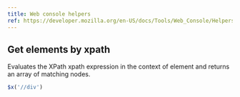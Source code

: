 ```yaml
---
title: Web console helpers
ref: https://developer.mozilla.org/en-US/docs/Tools/Web_Console/Helpers
---
```


## Get elements by xpath

Evaluates the XPath xpath expression in the context of element and returns an array of matching nodes.

```js
$x('//div')
```
